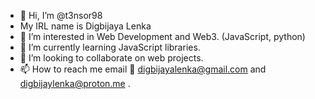 - 👋 Hi, I’m @t3nsor98
- My IRL name is Digbijaya Lenka
- 👀 I’m interested in Web Development and Web3. (JavaScript, python)
- 🌱 I’m currently learning JavaScript libraries.
- 💞️ I’m looking to collaborate on web projects.
- 📫 How to reach me email 📧 digbijayalenka@gmail.com and digbijaylenka@proton.me .

<!---
t3nsor98/t3nsor98 is a ✨ special ✨ repository because its `README.md` (this file) appears on your GitHub profile.
You can click the Preview link to take a look at your changes.
--->

